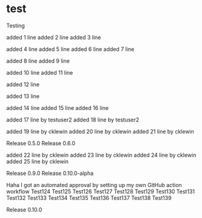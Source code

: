 # test
Testing

added 1 line
added 2 line
added 3 line

added 4 line
added 5 line
added 6 line
added 7 line

added 8 line
added 9 line

added 10 line
added 11 line

added 12 line

added 13 line

added 14 line
added 15 line
added 16 line

added 17 line by testuser2
added 18 line by testuser2

added 19 line by cklewin
added 20 line by cklewin
added 21 line by cklewin

Release 0.5.0
Release 0.6.0

added 22 line by cklewin
added 23 line by cklewin
added 24 line by cklewin
added 25 line by cklewin

Release 0.9.0
Release 0.10.0-alpha

Haha I got an automated approval by setting up my own GitHub action workflow
Test124
Test125
Test126
Test127
Test128
Test129
Test130
Test131
Test132
Test133
Test134
Test135
Test136
Test137
Test138
Test139

Release 0.10.0
